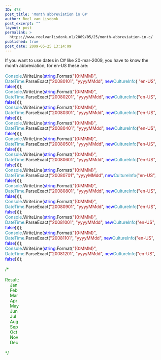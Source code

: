 ```yaml
---
ID: 478
post_title: 'Month abbreviation in C#'
author: Roel van Lisdonk
post_excerpt: ""
layout: post
permalink: >
  https://www.roelvanlisdonk.nl/2009/05/25/month-abbreviation-in-c/
published: true
post_date: 2009-05-25 13:14:09
---
```

<p></p>  <div class="padten">   <div class="ms-inputuserfield padfive seventyp">     <div>       <div class="ExternalClass5CCEBD97DA2F4226A2F22FA0DA5610DB">         <p>If you want to use dates in C# like 20-mar-2009, you have to know the month abbreviation, for en-US these are:           <br />            <br /><span style="color: #2b91af">Console</span>.WriteLine(<span style="color: blue">string</span>.Format(<span style="color: #a31515">&quot;{0:MMM}&quot;</span>, <span style="color: #2b91af">DateTime</span>.ParseExact(<span style="color: #a31515">&quot;20080101&quot;</span>, <span style="color: #a31515">&quot;yyyyMMdd&quot;</span>, <span style="color: blue">new</span><span style="color: #2b91af">CultureInfo</span>( <span style="color: #a31515">&quot;en-US&quot;</span>, <span style="color: blue">false</span>))));            <br /><span style="color: #2b91af">Console</span>.WriteLine(<span style="color: blue">string</span>.Format(<span style="color: #a31515">&quot;{0:MMM}&quot;</span>, <span style="color: #2b91af">DateTime</span>.ParseExact(<span style="color: #a31515">&quot;20080201&quot;</span>, <span style="color: #a31515">&quot;yyyyMMdd&quot;</span>, <span style="color: blue">new</span><span style="color: #2b91af">CultureInfo</span>(<span style="color: #a31515">&quot;en-US&quot;</span>, <span style="color: blue">false</span>))));            <br /><span style="color: #2b91af">Console</span>.WriteLine(<span style="color: blue">string</span>.Format(<span style="color: #a31515">&quot;{0:MMM}&quot;</span>, <span style="color: #2b91af">DateTime</span>.ParseExact(<span style="color: #a31515">&quot;20080301&quot;</span>, <span style="color: #a31515">&quot;yyyyMMdd&quot;</span>, <span style="color: blue">new</span><span style="color: #2b91af">CultureInfo</span>(<span style="color: #a31515">&quot;en-US&quot;</span>, <span style="color: blue">false</span>))));            <br /><span style="color: #2b91af">Console</span>.WriteLine(<span style="color: blue">string</span>.Format(<span style="color: #a31515">&quot;{0:MMM}&quot;</span>, <span style="color: #2b91af">DateTime</span>.ParseExact(<span style="color: #a31515">&quot;20080401&quot;</span>, <span style="color: #a31515">&quot;yyyyMMdd&quot;</span>, <span style="color: blue">new</span><span style="color: #2b91af">CultureInfo</span>(<span style="color: #a31515">&quot;en-US&quot;</span>, <span style="color: blue">false</span>))));            <br /><span style="color: #2b91af">Console</span>.WriteLine(<span style="color: blue">string</span>.Format(<span style="color: #a31515">&quot;{0:MMM}&quot;</span>, <span style="color: #2b91af">DateTime</span>.ParseExact(<span style="color: #a31515">&quot;20080501&quot;</span>, <span style="color: #a31515">&quot;yyyyMMdd&quot;</span>, <span style="color: blue">new</span><span style="color: #2b91af">CultureInfo</span>(<span style="color: #a31515">&quot;en-US&quot;</span>, <span style="color: blue">false</span>))));            <br /><span style="color: #2b91af">Console</span>.WriteLine(<span style="color: blue">string</span>.Format(<span style="color: #a31515">&quot;{0:MMM}&quot;</span>, <span style="color: #2b91af">DateTime</span>.ParseExact(<span style="color: #a31515">&quot;20080601&quot;</span>, <span style="color: #a31515">&quot;yyyyMMdd&quot;</span>, <span style="color: blue">new</span><span style="color: #2b91af">CultureInfo</span>(<span style="color: #a31515">&quot;en-US&quot;</span>, <span style="color: blue">false</span>))));            <br /><span style="color: #2b91af">Console</span>.WriteLine(<span style="color: blue">string</span>.Format(<span style="color: #a31515">&quot;{0:MMM}&quot;</span>, <span style="color: #2b91af">DateTime</span>.ParseExact(<span style="color: #a31515">&quot;20080701&quot;</span>, <span style="color: #a31515">&quot;yyyyMMdd&quot;</span>, <span style="color: blue">new</span><span style="color: #2b91af">CultureInfo</span>(<span style="color: #a31515">&quot;en-US&quot;</span>, <span style="color: blue">false</span>))));            <br /><span style="color: #2b91af">Console</span>.WriteLine(<span style="color: blue">string</span>.Format(<span style="color: #a31515">&quot;{0:MMM}&quot;</span>, <span style="color: #2b91af">DateTime</span>.ParseExact(<span style="color: #a31515">&quot;20080801&quot;</span>, <span style="color: #a31515">&quot;yyyyMMdd&quot;</span>, <span style="color: blue">new</span><span style="color: #2b91af">CultureInfo</span>(<span style="color: #a31515">&quot;en-US&quot;</span>, <span style="color: blue">false</span>))));            <br /><span style="color: #2b91af">Console</span>.WriteLine(<span style="color: blue">string</span>.Format(<span style="color: #a31515">&quot;{0:MMM}&quot;</span>, <span style="color: #2b91af">DateTime</span>.ParseExact(<span style="color: #a31515">&quot;20080901&quot;</span>, <span style="color: #a31515">&quot;yyyyMMdd&quot;</span>, <span style="color: blue">new</span><span style="color: #2b91af">CultureInfo</span>(<span style="color: #a31515">&quot;en-US&quot;</span>, <span style="color: blue">false</span>))));            <br /><span style="color: #2b91af">Console</span>.WriteLine(<span style="color: blue">string</span>.Format(<span style="color: #a31515">&quot;{0:MMM}&quot;</span>, <span style="color: #2b91af">DateTime</span>.ParseExact(<span style="color: #a31515">&quot;20081001&quot;</span>, <span style="color: #a31515">&quot;yyyyMMdd&quot;</span>, <span style="color: blue">new</span><span style="color: #2b91af">CultureInfo</span>(<span style="color: #a31515">&quot;en-US&quot;</span>, <span style="color: blue">false</span>))));            <br /><span style="color: #2b91af">Console</span>.WriteLine(<span style="color: blue">string</span>.Format(<span style="color: #a31515">&quot;{0:MMM}&quot;</span>, <span style="color: #2b91af">DateTime</span>.ParseExact(<span style="color: #a31515">&quot;20081101&quot;</span>, <span style="color: #a31515">&quot;yyyyMMdd&quot;</span>, <span style="color: blue">new</span><span style="color: #2b91af">CultureInfo</span>(<span style="color: #a31515">&quot;en-US&quot;</span>, <span style="color: blue">false</span>))));            <br /><span style="color: #2b91af">Console</span>.WriteLine(<span style="color: blue">string</span>.Format(<span style="color: #a31515">&quot;{0:MMM}&quot;</span>, <span style="color: #2b91af">DateTime</span>.ParseExact(<span style="color: #a31515">&quot;20081201&quot;</span>, <span style="color: #a31515">&quot;yyyyMMdd&quot;</span>, <span style="color: blue">new</span><span style="color: #2b91af">CultureInfo</span>(<span style="color: #a31515">&quot;en-US&quot;</span>, <span style="color: blue">false</span>))));            <br />            <br /><span style="color: green">/*             <br />              <br />Result:              <br />&#160;&#160;&#160; Jan              <br />&#160;&#160;&#160; Feb              <br />&#160;&#160;&#160; Mar              <br />&#160;&#160;&#160; Apr              <br />&#160;&#160;&#160; May              <br />&#160;&#160;&#160; Jun              <br />&#160;&#160;&#160; Jul              <br />&#160;&#160;&#160; Aug              <br />&#160;&#160;&#160; Sep              <br />&#160;&#160;&#160; Oct              <br />&#160;&#160;&#160; Nov              <br />&#160;&#160;&#160; Dec              <br />              <br />*/</span></p>       </div>     </div>   </div> </div>